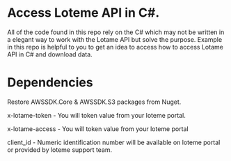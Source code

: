 # Access Loteme API in C#. 
All of the code found in this repo rely on the C# which may not be written in a elegant way to work with the Lotame API but solve the purpose. Example in this repo is helpful to you to get an idea to access how to access Lotame API in C# and download data. 

# Dependencies
Restore  AWSSDK.Core &  AWSSDK.S3 packages from Nuget.

x-lotame-token - You will token value from your loteme portal.

x-lotame-access - You will token value from your loteme portal

client_id - Numeric identification number will be available on loteme portal or provided by loteme support team.
